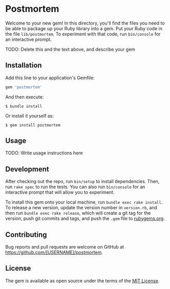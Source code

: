 # Postmortem

Welcome to your new gem! In this directory, you'll find the files you need to be able to package up your Ruby library into a gem. Put your Ruby code in the file `lib/postmortem`. To experiment with that code, run `bin/console` for an interactive prompt.

TODO: Delete this and the text above, and describe your gem

## Installation

Add this line to your application's Gemfile:

```ruby
gem 'postmortem'
```

And then execute:

    $ bundle install

Or install it yourself as:

    $ gem install postmortem

## Usage

TODO: Write usage instructions here

## Development

After checking out the repo, run `bin/setup` to install dependencies. Then, run `rake spec` to run the tests. You can also run `bin/console` for an interactive prompt that will allow you to experiment.

To install this gem onto your local machine, run `bundle exec rake install`. To release a new version, update the version number in `version.rb`, and then run `bundle exec rake release`, which will create a git tag for the version, push git commits and tags, and push the `.gem` file to [rubygems.org](https://rubygems.org).

## Contributing

Bug reports and pull requests are welcome on GitHub at https://github.com/[USERNAME]/postmortem.


## License

The gem is available as open source under the terms of the [MIT License](https://opensource.org/licenses/MIT).
